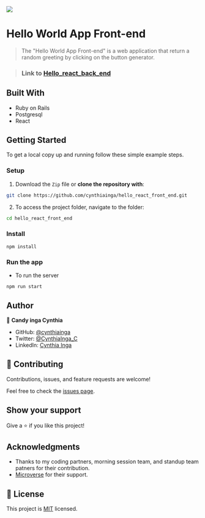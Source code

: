 ![](https://img.shields.io/badge/Microverse-blueviolet)

# Hello World App Front-end

> The "Hello World App Front-end" is a web application that return a random greeting by clicking on the button generator.

> ### Link to [Hello_react_back_end](https://github.com/cynthiainga/hello_react_back_end)
## Built With

- Ruby on Rails
- Postgresql
- React

## Getting Started

To get a local copy up and running follow these simple example steps.

### Setup

1. Download the `Zip` file or **clone the repository with**:

```bash
git clone https://github.com/cynthiainga/hello_react_front_end.git
```
2. To access the project folder, navigate to the folder:

```bash
cd hello_react_front_end
```

### Install

```
npm install
```

### Run the app

- To run the server
```
npm run start
```

## Author

👤 **Candy inga Cynthia**

- GitHub: [@cynthiainga](https://github.com/cynthiainga)
- Twitter: [@CynthiaInga_C](https://twitter.com/CynthiaInga_C)
- LinkedIn: [Cynthia Inga](https://www.linkedin.com/in/cynthia-inga/)

## 🤝 Contributing

Contributions, issues, and feature requests are welcome!

Feel free to check the [issues page](https://github.com/cynthiainga/hello_react_front_end/issues).

## Show your support

Give a ⭐️ if you like this project!

## Acknowledgments

- Thanks to my coding partners, morning session team, and standup team patners for their contribution.
- [Microverse](https://www.microverse.org/) for their support.

## 📝 License

This project is [MIT](./MIT.md) licensed.
